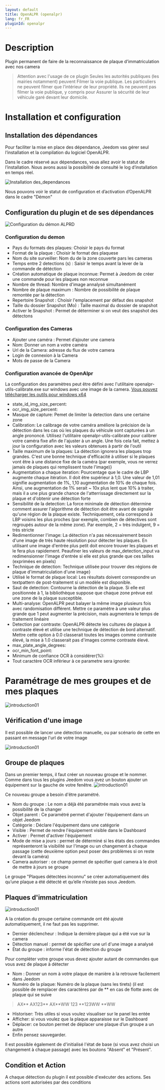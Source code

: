 ```yaml
---
layout: default
title: OpenALPR (openalpr)
lang: fr_FR
pluginId: openalpr
---
```


Description
===========
Plugin permanent de faire de la reconnaissance de plaque d’immatriculation avec nos camera

> Attention avec l'usage de ce plugin
Seules les autorités publiques (les mairies notamment) peuvent
Filmer la voie publique.
Les particuliers ne peuvent filmer que l’intérieur de leur propriété.
Ils ne peuvent pas filmer la voie publique, y compris pour
Assurer la sécurité de leur véhicule garé devant leur domicile.

Installation et configuration
=============================

Installation des dépendances
----------------------------

Pour faciliter la mise en place des dépendance, Jeedom vas gérer seul l’installation et la compilation du logiciel OpenALPR.

Dans le cadre réservé aux dépendances, vous allez avoir le statut de l’installation. Nous avons aussi la possibilité de consulté le log d’installation en temps réel.

![Installation des_dependances](../images/Installation_dependance.jpg)

Nous pouvons voir le statut de configuration et d’activation d’OpenALPR dans le cadre "Démon"

Configuration du plugin et de ses dépendances
----------------------------------------------

![Configuration du démon ALPRD](../images/openalpr_screenshot_configuration.jpg)

### Configuration du demon
* Pays du formats des plaques: Choisir le pays du format
* Format de la plaque : Choisir le format des plaquese
* Nom du site surveiller: Nom du de la zone couverte pars les cameras
* Temps entre 2 detections (s) : Saisir le temps avant la lever de la commande de détéction
* Création automatique de plaque inconnue: Permet à Jeedom de créer une commande pour les plaques non reconnue
* Nombre de thread: Nombre d'image annalysé simultanément
* Nombre de plaque maximum : Nombre de possibilité de plaque remontée par la détection
* Repertoire Snapshot : Choisir l'emplacement par défaut des snapshot
* Taille du dossier Snapshot (Mo) : Taille maximal du dossier de snapshot
* Activer le Snapshot : Permet de déterminer si on veut des snapshot des détectons


### Configuration des Cameras
* Ajouter une caméra : Permet d’ajouter une camera
* Nom: Donner un nom a votre caméra
* Url de la Camera: adresse du flux de votre camera
* Login de connexion à la Camera
* Mots de passe de la Camera

### Configuration avancée de OpenAlpr

La configuration des paramètres peut être défini avec l'utilitaire openalpr-utils-calibrate.exe sur windows avec une image de la camera.
[Vous pouvez télécharger les outils pour windows x64](https://objects.githubusercontent.com/github-production-release-asset-2e65be/14259343/efa28254-76b6-11e5-97c4-aea73c468132?X-Amz-Algorithm=AWS4-HMAC-SHA256&X-Amz-Credential=AKIAIWNJYAX4CSVEH53A%2F20230309%2Fus-east-1%2Fs3%2Faws4_request&X-Amz-Date=20230309T065902Z&X-Amz-Expires=300&X-Amz-Signature=6591597919dceb7ceecb5efa77778944275f276fbfd27e427076e3ad378fefac&X-Amz-SignedHeaders=host&actor_id=5501935&key_id=0&repo_id=14259343&response-content-disposition=attachment%3B%20filename%3Dopenalpr-2.2.0-win-64bit.zip&response-content-type=application%2Foctet-stream)

* state_id_img_size_percent:
* ocr_img_size_percent:
* Masque de capture: Pemet de limiter la detection dans une certaine zone
* Calibration: Le calibrage de votre caméra améliore la précision de la détection dans les cas où les plaques du véhicule sont capturées à un angle prononcé. Utilisez l'utilitaire openalpr-utils-calibrate pour calibrer votre caméra fixe afin de l'ajuster à un angle. Une fois cela fait, mettez à jour la configuration avec les valeurs obtenues à partir de l'outil
* Taille maximum de la plaques: La détection ignorera les plaques trop grandes. C'est une bonne technique d'efficacité à utiliser si le plaques vont être à une distance fixe de la caméra (par exemple, vous ne verrez jamais de plaques qui remplissent toute l'image)}
* Augmentation a chaque iteration: Pourcentage que le cadre de LBP augmente chaque itération. Il doit être supérieur à 1,0. Une valeur de 1,01 signifie augmentation de 1%, 1,10 augmentation de 10% de chaque fois. Ainsi, une augmentation de 1% serait ~ 10x plus lent que 10% à traiter, mais il a une plus grande chance de l'atterrissage directement sur la plaque et d'obtenir une détection forte
* Sensibilité de la detection: La force minimale de détection détermine comment assurer l'algorithme de détection doit être avant de signaler qu'une région de la plaque existe. Techniquement, cela correspond à LBP voisins les plus proches (par exemple, combien de détectives sont regroupés autour de la même zone). Par exemple, 2 = très indulgent, 9 = très stricte
* Redimentionner l'image: La détection n'a pas nécessairement besoin d'une image de très haute résolution pour détecter les plaques. En utilisant une image d'entrée plus petit doit encore trouver les plaques et le fera plus rapidement. Peaufiner les valeurs de max_detection_input va redimensionner l'image d'entrée si elle est plus grande que ces tailles (exprimées en pixels)
* Technique de detection: Technique utilisée pour trouver des régions de plaque d'immatriculation d'une image}
* Utilisé le format de plaque local: Les résultats doivent correspondre un textpattern de post-traitement si un modèle est disponible.
* Saut de detection: Contourne la détection de la plaque. Si elle est positionnée à 1, la bibliothèque suppose que chaque zone prévue est une zone de la plaque susceptible.
* Multi-analyse: OpenALPR peut balayer la même image plusieurs fois avec randomisation différent. Mettre ce paramètre à une valeur plus grande que 1 peut augmenter la précision, mais augmentera le temps de traitement linéaire
* Detection par contraste: OpenALPR détecte les cultures de plaque à contraste élevé et utilise une technique de détection de bord alternatif. Mettre cette option à 0.0 classerait toutes les images comme contraste élevé, la mise à 1.0 classerait pas d'images comme contraste élevé.
* max_plate_angle_degrees:
* ocr_min_font_point:
* Minimum de confiance OCR à considérer(%):
* Tout caractère OCR inférieur à ce parametre sera ignorée:

Paramétrage de mes groupes et de mes plaques
=============================================

![introduction01](../images/MesGroupes.jpg)

Vérification d'une image
-----------------

Il est possible de lancer une détection manuelle, ou par scénario de cette en passant en message l'url de votre image

![introduction01](../images/TestManuel.jpg)

Groupe de plaques
------------------

Dans un premier temps, il faut créer un nouveau groupe et le nommer.
Comme dans tous les plugins Jeedom vous avez un bouton ajouter un équipement sur la gauche de votre fenêtre.
![introduction01](../images/Configuration_equipement.jpg)

Ce nouveau groupe a besoin d'être paramétré.

* Nom du groupe : Le nom a déjà été paramétrée mais vous avez la possibilité de la changer
* Objet parent : Ce paramétré permet d'ajouter l'équipement dans un objet Jeedom
* Catégorie : Déclare l'équipement dans une catégorie
* Visible : Permet de rendre l'équipement visible dans le Dashboard
* Activer : Permet d'activer l'équipement
* Mode de mise a jours : permet de déterminé si les états des commandes représenteront la visibilité sur l'image ou un changement à chaque passage (cette deuxième option peut poser des problèmes si on reste devant la caméra)
* Camera autoriser : ce champ permet de spécifier quel camera à le droit de mettre à jours se groupe

Le groupe "Plaques détectées inconnu" se créer automatiquement dès qu’une plaque a été détecté et qu’elle n’existe pas sous Jeedom.

Plaques d'immatriculation
--------------------------

![introduction01](../images/Configuration_commande.jpg)

A la création du groupe certaine commande ont été ajouté automatiquement, il ne faut pas les supprimer.
* Dernier déclencheur : Indique la dernière plaque qui a été vue sur la camera
* Détection manuel : permet de spécifier une url d'une image a analysé
* État du groupe : informe l'état de détection du groupe

Pour compléter votre groupe vous devez ajouter autant de commandes que vous avez de plaque à détecter

* Nom : Donner un nom à votre plaque de manière à la retrouve facilement dans Jeedom
* Numéro de la plaque: Numéro de la plaque (sans les tirets) (il est possible de remplacer des caractères par de ** en cas de flotte avec de plaque qui se suive

>AX**
AX123**
AX**WW
123
**123WW
**WW

* Historiser: Très utiles si vous voulez visualiser sur le panel les entée
* Afficher: si vous voulez que la plaque apparaisse sur le Dashboard
* Déplacer: ce bouton permet de déplacer une plaque d’un groupe a un autre
* Enfin pensez sauvegarder.

Il est possible également de d'initialisé l'état de base (si vous avez choisi un changement à chaque passage) avec les boutons "Absent" et "Présent".

Condition et Action
-------------------
A chaque détection du plugin il est possible d'exécuter des actions.
Ses actions sont autorisées par des conditions
